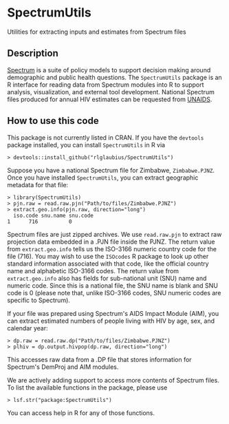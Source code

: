 # SpectrumUtils
Utilities for extracting inputs and estimates from Spectrum files

## Description
[Spectrum](https://avenirhealth.org/software-spectrum.php) is a suite of policy models to support decision making around demographic and public health questions. The `SpectrumUtils` package is an R interface for reading data from Spectrum modules into R to support analysis, visualization, and external tool development. National Spectrum files produced for annual HIV estimates can be requested from [UNAIDS](https://www.unaids.org/en/dataanalysis/datatools/spectrum-epp).

## How to use this code
This package is not currently listed in CRAN. If you have the `devtools` package installed, you can install `SpectrumUtils` in R via

```
> devtools::install_github("rlglaubius/SpectrumUtils")
```

Suppose you have a national Spectrum file for Zimbabwe, `Zimbabwe.PJNZ`. Once you have installed `SpectrumUtils`, you can extract geographic metadata for that file:

```
> library(SpectrumUtils)
> pjn.raw = read.raw.pjn("Path/to/files/Zimbabwe.PJNZ")
> extract.geo.info(pjn.raw, direction="long")
  iso.code snu.name snu.code
1      716          0
```

Spectrum files are just zipped archives. We use `read.raw.pjn` to extract raw projection data embedded in a .PJN file inside the PJNZ. The return value from `extract.geo.info` tells us the ISO-3166 numeric country code for the file (716). You may wish to use the `ISOcodes` R package to look up other standard information associated with that code, like the official country name and alphabetic ISO-3166 codes. The return value from `extract.geo.info` also has fields for sub-national unit (SNU) name and numeric code. Since this is a national file, the SNU name is blank and SNU code is 0 (please note that, unlike ISO-3166 codes, SNU numeric codes are specific to Spectrum).

If your file was prepared using Spectrum's AIDS Impact Module (AIM), you can extract estimated numbers of people living with HIV by age, sex, and calendar year:

```
> dp.raw = read.raw.dp("Path/to/files/Zimbabwe.PJNZ")
> plhiv = dp.output.hivpop(dp.raw, direction="long")
```

This accesses raw data from a .DP file that stores information for Spectrum's DemProj and AIM modules.

We are actively adding support to access more contents of Spectrum files. To list the available functions in the package, please use

```
> lsf.str("package:SpectrumUtils")
```

You can access help in R for any of those functions.

